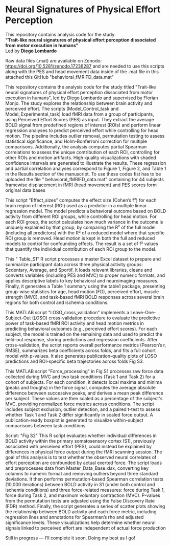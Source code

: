 # Neural Signatures of Physical Effort Perception

This repository contains analysis code for the study:  
**"Trait-like neural signatures of physical effort perception dissociated from motor execution in humans"**  
Led by **Diego Lombardo**

Raw data files (.mat) are available on Zenodo: https://doi.org/10.5281/zenodo.17238287 and are needed to use this scripts along with the PES and head movement data inside of the .mat file in this attached this GitHub "behavioral_fMRIFD_data.mat"

This repository contains the analysis code for the study titled "Trait-like neural signatures of physical effort perception dissociated from motor execution in humans", led by Diego Lombardo and supervised by Florian Monjo. The study explores the relationship between brain activity and perceived effort. The scripts (Model_Control_task and Model_Experimental_task) load fMRI data from a group of participants, using Perceived Effort Scores (PES) as input. They extract the average BOLD signal from predefined regions of interest (ROIs) and perform linear regression analyses to predict perceived effort while controlling for head motion. The pipeline includes outlier removal, permutation testing to assess statistical significance, and Holm-Bonferroni correction for multiple comparisons. Additionally, the analysis computes partial Spearman correlations to assess the unique contribution of each ROI, controlling for other ROIs and motion artifacts. High-quality visualizations with shaded confidence intervals are generated to illustrate the results. These regression and partial correlation analyses correspond to Figure 1, Figure 2, and Table 1 in the Results section of the manuscript. To use these codes fist has to be uploaded the file " behavioral_fMRIFD_data.mat" containing for 44 subjects framewise displacement in fMRI (head movement) and PES scores form original data bases

This script "Effect_sizes" computes the effect size (Cohen’s f²) for each brain region of interest (ROI) used as a predictor in a multiple linear regression model. The model predicts a behavioral outcome based on BOLD activity from different ROI groups, while controlling for head motion. For each ROI group, the script calculates how much variance in the outcome is uniquely explained by that group, by comparing the R² of the full model (including all predictors) with the R² of a reduced model where that specific ROI group is removed. Head motion is kept in both the full and reduced models to control for confounding effects. The result is a set of f² values that quantify the individual contribution of each ROI group to the model.

This " Table_S1" R script processes a master Excel dataset to prepare and summarize participant data across three physical activity groups: Sedentary, Average, and Sportif. It loads relevant libraries, cleans and converts variables (including PES and MVC) to proper numeric formats, and applies descriptive labels to key behavioral and neuroimaging measures. Finally, it generates a Table 1 summary using the table1 package, presenting group-wise statistics for age, head motion (FD), perceived effort, muscle strength (MVC), and task-based fMRI BOLD responses across several brain regions for both control and ischemia conditions.

This MATLAB script "LOSO_cross_validation" implements a Leave-One-Subject-Out (LOSO) cross-validation procedure to evaluate the predictive power of task-based fMRI ROI activity and head motion metrics in predicting behavioral outcomes (e.g., perceived effort scores). For each subject, the model is trained on the remaining data and used to predict the held-out response, storing predictions and regression coefficients. After cross-validation, the script reports overall performance metrics (Pearson’s r, RMSE), summarizes beta coefficients across folds, and fits a full cohort model with p-values. It also generates publication-quality plots of LOSO predictions and ROI-specific beta trajectories across folds Fig S3.

This MATLAB script "Force_processing" in Fig S1 processes raw force data collected during MVC and two task conditions (Task 1 and Task 2) for a cohort of subjects. For each condition, it detects local maxima and minima (peaks and troughs) in the force signal, computes the average absolute difference between successive peaks, and derives a mean peak difference per subject. These values are then scaled as a percentage of the subject's MVC, providing normalized force metrics across conditions. The script includes subject exclusion, outlier detection, and a paired t-test to assess whether Task 1 and Task 2 differ significantly in scaled force output. A publication-ready boxplot is generated to visualize within-subject comparisons between task conditions.

Script: "Fig S2" This R script evaluates whether individual differences in BOLD activity within the primary somatosensory cortex (S1), previously associated with perceived effort (PES), could instead be explained by differences in physical force output during the fMRI scanning session. The goal of this analysis is to test whether the observed neural correlates of effort perception are confounded by actual exerted force. The script loads and preprocesses data from Master_Data_Base.xlsx, converting key columns to numeric format and removing outliers beyond three standard deviations. It then performs permutation-based Spearman correlation tests (10,000 iterations) between BOLD activity in S1 (under both control and ischemia conditions) and three force-related measures: force during Task 1, force during Task 2, and maximum voluntary contraction (MVC). P-values from the permutation tests are adjusted using the False Discovery Rate (FDR) method. Finally, the script generates a series of scatter plots showing the relationship between BOLD activity and each force metric, including regression lines and annotations for Spearman’s rho and adjusted significance levels. These visualizations help determine whether neural signals linked to perceived effort are independent of actual force production

Still in progress — I’ll complete it soon. Doing my best as I go!
